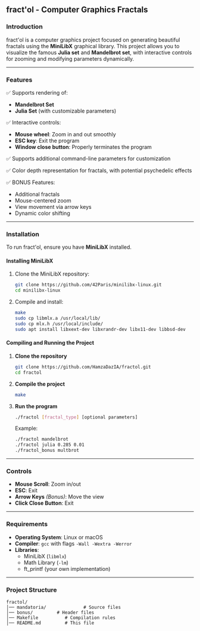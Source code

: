 ## **fract'ol - Computer Graphics Fractals**

### **Introduction**
fract'ol is a computer graphics project focused on generating beautiful fractals using the **MiniLibX** graphical library. This project allows you to visualize the famous **Julia set** and **Mandelbrot set**, with interactive controls for zooming and modifying parameters dynamically.

---

### **Features**
✅ Supports rendering of:
  - **Mandelbrot Set**
  - **Julia Set** (with customizable parameters)
  
✅ Interactive controls:
  - **Mouse wheel**: Zoom in and out smoothly
  - **ESC key**: Exit the program
  - **Window close button**: Properly terminates the program

✅ Supports additional command-line parameters for customization

✅ Color depth representation for fractals, with potential psychedelic effects

✅ BONUS Features:
  - Additional fractals
  - Mouse-centered zoom
  - View movement via arrow keys
  - Dynamic color shifting

---

### **Installation**
To run fract'ol, ensure you have **MiniLibX** installed.

#### **Installing MiniLibX**
1. Clone the MiniLibX repository:
   ```sh
   git clone https://github.com/42Paris/minilibx-linux.git
   cd minilibx-linux
   ```
2. Compile and install:
   ```sh
   make
   sudo cp libmlx.a /usr/local/lib/
   sudo cp mlx.h /usr/local/include/
   sudo apt install libxext-dev libxrandr-dev libx11-dev libbsd-dev
   ```

#### **Compiling and Running the Project**
1. **Clone the repository**
   ```sh
   git clone https://github.com/HamzaDazIA/fractol.git
   cd fractol
   ```
2. **Compile the project**
   ```sh
   make
   ```
3. **Run the program**
   ```sh
   ./fractol [fractal_type] [optional parameters]
   ```
   Example:
   ```sh
   ./fractol mandelbrot
   ./fractol julia 0.285 0.01
   ./fractol_bonus multbrot 
   ```

---

### **Controls**
- **Mouse Scroll**: Zoom in/out  
- **ESC**: Exit  
- **Arrow Keys** *(Bonus)*: Move the view  
- **Click Close Button**: Exit  

---

### **Requirements**
- **Operating System**: Linux or macOS  
- **Compiler**: `gcc` with flags `-Wall -Wextra -Werror`  
- **Libraries**:
  - MiniLibX (`libmlx`)
  - Math Library (`-lm`)
  - ft_printf (your own implementation)

---

### **Project Structure**
```
fractol/
│── mandatoria/              # Source files
│── bonus/         # Header files
│── Makefile          # Compilation rules
│── README.md         # This file
```
